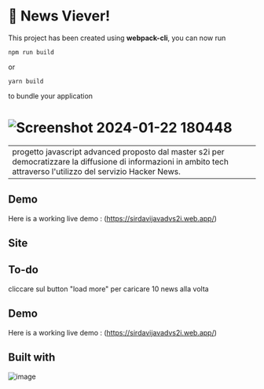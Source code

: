 # 🚀 News Viever!

This project has been created using **webpack-cli**, you can now run

```
npm run build
```

or

```
yarn build
```

to bundle your application

# ![Screenshot 2024-01-22 180448](https://github.com/DavideSiracusano/JavaScript-Advanced---Information/assets/152174921/4750ef15-944b-4afa-b0b1-e24057cb3d86)



<table>
<tr>
<td>
  progetto javascript advanced proposto dal master s2i per democratizzare la diffusione di informazioni in ambito tech attraverso l'utilizzo del servizio Hacker News.
</td>
</tr>
</table>


## Demo
Here is a working live demo :  (https://sirdavijavadvs2i.web.app/)


## Site












## To-do
cliccare sul button "load more" per caricare 10 news alla volta




## Demo
Here is a working live demo :  (https://sirdavijavadvs2i.web.app/)







## Built with 
![image](https://github.com/DavideSiracusano/counter/assets/152174921/c163d8b0-e2ba-4ce0-abaf-302467b2341f)









